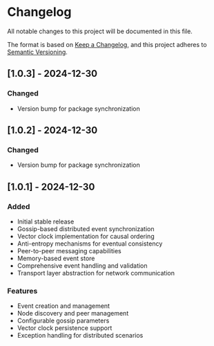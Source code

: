 # Changelog

All notable changes to this project will be documented in this file.

The format is based on [Keep a Changelog](https://keepachangelog.com/en/1.0.0/),
and this project adheres to [Semantic Versioning](https://semver.org/spec/v2.0.0.html).

## [1.0.3] - 2024-12-30

### Changed
- Version bump for package synchronization

## [1.0.2] - 2024-12-30

### Changed
- Version bump for package synchronization

## [1.0.1] - 2024-12-30

### Added
- Initial stable release
- Gossip-based distributed event synchronization
- Vector clock implementation for causal ordering
- Anti-entropy mechanisms for eventual consistency
- Peer-to-peer messaging capabilities
- Memory-based event store
- Comprehensive event handling and validation
- Transport layer abstraction for network communication

### Features
- Event creation and management
- Node discovery and peer management  
- Configurable gossip parameters
- Vector clock persistence support
- Exception handling for distributed scenarios